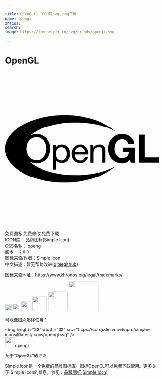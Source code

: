 ```yaml
---

title: OpenGL() ICON转svg、png下载
name: opengl
zhTips: 
search: 
image: https://iconhelper.cn/svg/brands/opengl.svg

---
```


# OpenGL  <small style="font-size: 60%;font-weight: 100"></small>

<div id="svg" class="svg-wrap">
<svg role="img" viewBox="0 0 24 24" xmlns="http://www.w3.org/2000/svg"><title>OpenGL icon</title><path d="M7.921 11.382v.376h.009a.696.696 0 0 1 .362-.336c.165-.07.346-.105.543-.105.219 0 .411.039.574.118.163.079.298.185.406.319a1.4 1.4 0 0 1 .244.464c.055.175.082.361.082.558 0 .197-.027.383-.08.558a1.325 1.325 0 0 1-.241.459 1.126 1.126 0 0 1-.406.308 1.345 1.345 0 0 1-.568.113 1.457 1.457 0 0 1-.488-.091.984.984 0 0 1-.239-.132.722.722 0 0 1-.189-.207h-.009v1.432H7.45v-3.835h.471zm1.671.986a1.01 1.01 0 0 0-.159-.33.78.78 0 0 0-.274-.231.849.849 0 0 0-.392-.086c-.157 0-.29.03-.4.091a.783.783 0 0 0-.268.239.992.992 0 0 0-.151.335 1.577 1.577 0 0 0 .003.775.966.966 0 0 0 .156.335.785.785 0 0 0 .276.233c.113.059.25.088.411.088.161 0 .295-.03.402-.091a.744.744 0 0 0 .26-.241c.066-.1.113-.214.142-.343.029-.129.044-.261.044-.397a1.343 1.343 0 0 0-.05-.377zm2.951 1.611c-.213.157-.48.236-.803.236a1.5 1.5 0 0 1-.591-.107 1.17 1.17 0 0 1-.421-.301 1.272 1.272 0 0 1-.256-.461 2.157 2.157 0 0 1-.096-.585c0-.211.033-.404.099-.579.066-.175.159-.327.278-.456a1.25 1.25 0 0 1 .424-.3c.163-.072.342-.107.537-.107.253 0 .463.051.63.153.167.102.301.232.402.39.101.158.171.33.209.516.039.186.054.364.047.532h-2.127c-.004.121.011.237.044.345a.779.779 0 0 0 .159.289.778.778 0 0 0 .28.201c.113.05.247.075.401.075a.826.826 0 0 0 .486-.134.654.654 0 0 0 .25-.408h.462c-.064.31-.201.544-.414.701zm-.114-1.78a.792.792 0 0 0-.743-.477.827.827 0 0 0-.326.062.737.737 0 0 0-.249.169.81.81 0 0 0-.164.249.926.926 0 0 0-.071.302h1.628a.93.93 0 0 0-.075-.305zm1.327-.817v.44h.009c.195-.337.504-.505.928-.505.188 0 .344.025.469.075.125.05.226.12.304.21.077.09.132.196.163.32s.047.261.047.411v1.827h-.471v-1.879a.546.546 0 0 0-.154-.408.582.582 0 0 0-.424-.15.978.978 0 0 0-.372.065.696.696 0 0 0-.262.183.785.785 0 0 0-.157.276 1.096 1.096 0 0 0-.052.346v1.568h-.471v-2.777h.443zm5.174 2.747a1.67 1.67 0 0 1-.644.131c-.342 0-.649-.058-.922-.174a1.976 1.976 0 0 1-.691-.48 2.112 2.112 0 0 1-.431-.719c-.1-.275-.15-.572-.15-.89 0-.326.05-.629.15-.909.1-.279.243-.523.43-.731.187-.208.417-.371.69-.49a2.3 2.3 0 0 1 .922-.177c.229 0 .451.034.665.101.215.068.408.167.581.297a1.6 1.6 0 0 1 .634 1.144h-.937c-.058-.244-.171-.427-.338-.55a1 1 0 0 0-.606-.183c-.221 0-.408.042-.563.125s-.279.196-.375.337a1.444 1.444 0 0 0-.209.48 2.327 2.327 0 0 0 0 1.092c.044.173.114.329.21.468.096.139.221.25.375.333.154.084.342.125.563.125.325 0 .577-.08.754-.241.177-.16.281-.393.31-.698h-.987v-.717h1.872v2.358h-.623l-.1-.495a1.44 1.44 0 0 1-.58.463zM21.825 9.8v3.55H24v.809h-3.154V9.8h.979zM3.801 13.98c.053.03.107.059.164.085.267.124.578.186.933.186.355 0 .666-.062.933-.186s.491-.292.67-.503c.179-.211.314-.454.404-.728.09-.274.135-.56.135-.856 0-.297-.045-.582-.135-.856a2.135 2.135 0 0 0-.404-.728 1.966 1.966 0 0 0-.67-.506 2.17 2.17 0 0 0-.933-.189c-.355 0-.666.063-.933.189l-.03.015c1.425-1.199 4.034-2.001 7.017-2.001 2.512 0 4.765.516 6.263 1.412-1.635-1.501-4.566-2.555-7.918-2.556C4.162 6.757 0 9.103 0 11.999c0 2.895 4.161 5.243 9.294 5.244 3.338.001 6.262-1.051 7.901-2.541-1.498.89-3.741 1.397-6.244 1.397-3.078-.001-5.759-.856-7.15-2.119zm.395-3.638c.196-.104.43-.156.702-.156.272 0 .506.052.702.156.196.104.357.241.483.412.125.171.217.363.276.577a2.43 2.43 0 0 1 0 1.3c-.059.214-.15.406-.276.576a1.393 1.393 0 0 1-.483.412c-.197.104-.43.155-.702.155a1.49 1.49 0 0 1-.702-.155 1.402 1.402 0 0 1-.483-.412 1.765 1.765 0 0 1-.276-.576 2.43 2.43 0 0 1 0-1.3 1.74 1.74 0 0 1 .276-.577c.125-.171.286-.308.483-.412z"/></svg>
</div>
<detail full-name='opengl'></detail>

<div class="detail-page">
<p>
<span><span class="badge-success badge">免费图标</span> <span class="badge-success badge">免费修改</span>  <span class="badge-success badge">免费下载</span> </span>
<br/>
<span>
ICON库：
<span class="badge-secondary badge">品牌图标(Simple Icon)</span> 
</span>
<br/>
<span>
CSS名称：
<span class="badge-secondary badge">opengl</span> 
</span>

<br/>
<span>
版本：
<span class="badge-secondary badge">2.8.0</span> 
</span>
<br/>
<span>图标来源/作者：<span class="badge-light badge">Simple Icon</span></span> 
<br/>
<span class="zh-detail">中文描述：暂无<span class="help-link"><span>帮助改进</span>(<a href="https://gitee.com/liuwave/icon-helper/edit/master/json/brands/opengl.json" target="_blank" rel="noopener noreferrer">gitee</a><a href="https://github.com/liuwave/icon-helper/edit/master/json/brands/opengl.json" target="_blank" rel="noopener noreferrer">github</a></span>)</span><br/>
</p>
</div><div class="description description alert alert-light"><p>图标来源地址：<a href="https://www.khronos.org/legal/trademarks/" target="_blank" rel="noopener noreferrer">https://www.khronos.org/legal/trademarks/</a></p></div>
<div class="alert alert-dark">
<img height="21" width="21" src="https://cdn.jsdelivr.net/npm/simple-icons@latest/icons/opengl.svg" />
<img height="24" width="24" src="https://cdn.jsdelivr.net/npm/simple-icons@latest/icons/opengl.svg" />
<img height="32" width="32" src="https://cdn.jsdelivr.net/npm/simple-icons@latest/icons/opengl.svg" />
<img height="48" width="48" src="https://cdn.jsdelivr.net/npm/simple-icons@latest/icons/opengl.svg" />
<img height="64" width="64" src="https://cdn.jsdelivr.net/npm/simple-icons@latest/icons/opengl.svg" />
<img height="96" width="96" src="https://cdn.jsdelivr.net/npm/simple-icons@latest/icons/opengl.svg" />

</div>
<div>
  <p>可以像图片那样使用：    
  </p>
  <div class="alert alert-primary" style="font-size: 14px">
    &lt;img height="32" width="32" src="https://cdn.jsdelivr.net/npm/simple-icons@latest/icons/opengl.svg" /&gt;
    <copy-btn content='<img height="32" width="32" src="https://cdn.jsdelivr.net/npm/simple-icons@latest/icons/opengl.svg" />'></copy-btn>
  </div>
  <div class="alert alert-secondary">
    <img height="32" width="32" src="https://cdn.jsdelivr.net/npm/simple-icons@latest/icons/opengl.svg" />opengl
    <copy-btn content="opengl" btn-title="复制图标名称"></copy-btn>
  </div>
</div>

<Vssue title="关于“OpenGL”的评论" >关于“OpenGL”的评论</Vssue>


<div><p>Simple Icon是一个免费的品牌图标库。图标OpenGL可以免费下载使用。更多关于  Simple Icon的信息，参见：<a target="_blank" href="https://iconhelper.cn/brands.html">品牌图标(Simple Icon)</a>
</p></div>
